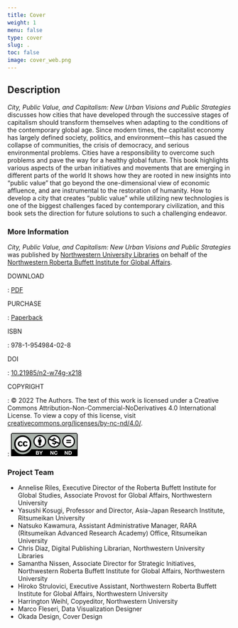 ```yaml
---
title: Cover
weight: 1
menu: false
type: cover
slug: .
toc: false
image: cover_web.png
---
```


## Description

_City, Public Value, and Capitalism: New Urban Visions and Public Strategies_ discusses how cities that have developed through the successive stages of capitalism should transform themselves when adapting to the conditions of the contemporary global age. Since modern times, the capitalist economy has largely defined society, politics, and environment—this has casued the collapse of communities, the crisis of democracy, and serious environmental problems. Cities have a responsibility to overcome such problems and pave the way for a healthy global future. This book highlights various aspects of the urban initiatives and movements that are emerging in different parts of the world It shows how they are rooted in new insights into “public value” that go beyond the one-dimensional view of economic affluence, and are instrumental to the restoration of humanity. How to develop a city that creates “public value” while utilizing new technologies is one of the biggest challenges faced by contemporary civilization, and this book sets the direction for future solutions to such a challenging endeavor.

### More Information

_City, Public Value, and Capitalism: New Urban Visions and Public Strategies_ was published by [Northwestern University Libraries](https://www.library.northwestern.edu/research/scholarly/digital-publishing.html) on behalf of the [Northwestern Roberta Buffett Institute for Global Affairs](https://buffett.northwestern.edu/). 

DOWNLOAD

: [PDF](/downloads/city-public-value-and-capitalism.pdf)

PURCHASE

: [Paperback](https://www.lulu.com/shop/ari-veikko-anttiroiko-and-tomohiko-yoshida-and-hiroyuki-mori/city-public-value-and-capitalism/paperback/product-72wv75.html?page=1&pageSize=4)

ISBN

: 978-1-954984-02-8

DOI

: [10.21985/n2-w74g-x218](https://doi.org/10.21985/n2-w74g-x218)

COPYRIGHT

: © 2022 The Authors. The text of this work is licensed under a Creative Commons Attribution-Non-Commercial-NoDerivatives 4.0 International License. To view a copy of this license, visit [creativecommons.org/licenses/by-nc-nd/4.0/](https://creativecommons.org/licenses/by-nc-nd/4.0/).

: ![CC BY-NC-ND](/img/by-nc-nd.png)

### Project Team

- Annelise Riles, Executive Director of the Roberta Buffett Institute for Global Studies, Associate Provost for Global Affairs, Northwestern University
- Yasushi Kosugi, Professor and Director, Asia-Japan Research Institute, Ritsumeikan University
- Natsuko Kawamura, Assistant Administrative Manager, RARA (Ritsumeikan Advanced Research Academy) Office, Ritsumeikan University
- Chris Diaz, Digital Publishing Librarian, Northwestern University Libraries
- Samantha Nissen, Associate Director for Strategic Initiatives, Northwestern Roberta Buffett Institute for Global Affairs, Northwestern University
- Hiroko Strulovici, Executive Assistant, Northwestern Roberta Buffett Institute for Global Affairs, Northwestern University
- Harrington Weihl, Copyeditor, Northwestern University
- Marco Fleseri, Data Visualization Designer
- Okada Design, Cover Design